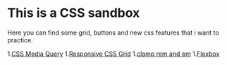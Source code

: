 # This is a CSS sandbox

Here you can find some grid, buttons and new css features that i want to practice.

1.[CSS Media Query](./mediaQuery/styles.css) 1.[Responsive CSS Grid](./gridCss/styles.css) 1.[clamp rem and em](./clamp/styles.css) 1.[Flexbox](./flex/styles.css)
